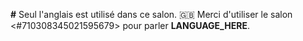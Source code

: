**#** Seul l'anglais est utilisé dans ce salon.
🇬🇧 Merci d'utiliser le salon <#710308345021595679> pour parler **LANGUAGE_HERE**.